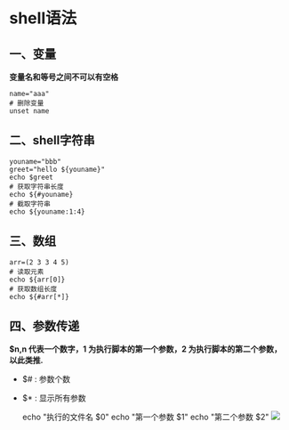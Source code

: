 # shell语法
## 一、变量
**变量名和等号之间不可以有空格**

    name="aaa"
    # 删除变量
    unset name

## 二、shell字符串
 
    youname="bbb"
    greet="hello ${youname}"
    echo $greet
    # 获取字符串长度
    echo ${#youname}
    # 截取字符串
    echo ${youname:1:4}
## 三、数组

    arr=(2 3 3 4 5)
    # 读取元素
    echo ${arr[0]}
    # 获取数组长度
    echo ${#arr[*]}
## 四、参数传递
**$n,n 代表一个数字，1 为执行脚本的第一个参数，2 为执行脚本的第二个参数，以此类推.**
* $# : 参数个数
* $* : 显示所有参数

    echo "执行的文件名 $0"
    echo "第一个参数 $1"
    echo "第二个参数 $2"
![](https://github.com/daacheng/PythonBasic/blob/master/pic/shell1.png)
